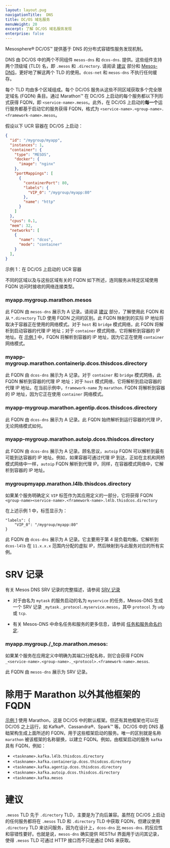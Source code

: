 ```yaml
---
layout: layout.pug
navigationTitle:  DNS
title: DC/OS 域名服务
menuWeight: 20
excerpt: 了解 DC/OS 域名服务发现
enterprise: false
---
```


<!-- The source repo for this topic is https://github.com/dcos/dcos-docs-site -->

Mesosphere&reg; DC/OS&trade; 提供基于 DNS 的分布式容错性服务发现机制。

DNS 由 DC/OS 中的两个不同组件 `mesos-dns` 和 `dcos-dns`. 提供。这些组件支持两个顶级域 (TLD) 名，即 `.mesos` 和 `.directory`. 请阅读 [建议](#Recommendation) 部分和 [Mesos-DNS](/mesosphere/dcos/cn/2.0/networking/DNS/mesos-dns/)，更好地了解这两个 TLD 的使用。`dcos-net` 和 `mesos-dns` 不执行任何缓存。

每个 TLD 均由多个区域组成。每个 DC/OS 服务从这些不同区域获取多个完全限定域名 (FQDN) 条目。通过 Marathon&trade; 在 DC/OS 上启动的每个服务都以下列形式获得 FQDN，即 `<service-name>.mesos`。此外，在 DC/OS 上启动的**每一个**运行服务都基于启动它的服务获得 FQDN，格式为 `<service-name>.<group-name>.<framework-name>.mesos`。

<a name="Example1"></a>
假设以下 UCR 容器在 DC/OS 上启动：

```json
{
  "id": "/mygroup/myapp",
  "instances": 1,
  "container": {
    "type": "MESOS",
    "docker": {
      "image": "nginx"
    },
    "portMappings": [
      {
        "containerPort": 80,
        "labels": {
          "VIP_0": "/mygroup/myapp:80"
        },
        "name": "http"
      }
    ]
  },
  "cpus": 0.1,
  "mem": 32,
  "networks": [
    {
      "name": "dcos",
      "mode": "container"
    }
  ],
}
```
示例 1：在 DC/OS 上启动的 UCR 容器

不同的区域以及与这些区域有关的 FQDN 如下所述，连同服务从特定区域使用 FQDN 访问时接收的网络连接类型。

### myapp.mygroup.marathon.mesos
此 FQDN 由 `mesos-dns` 展示为 A 记录。请阅读 [建议](#Recommendation) 部分，了解使用此 FQDN 和从 `*.directory` TLD 使用 FQDN 之间的区别。此 FQDN 映射到的实际 IP 地址将取决于容器正在使用的网络模式。对于 `host` 和 `bridge` 模式网络，此 FQDN 将解析到启动容器的代理 IP 地址；对于 `container` 模式网络，它将解析到容器的 IP 地址。在 [示例 1](#Example1) 中，FQDN 将解析到容器的 IP 地址，因为它正在使用 `container` 网络模式。

### myapp-mygroup.marathon.containerip.dcos.thisdcos.directory
此 FQDN 由 `dcos-dns` 展示为 A 记录。对于 `container` 和 `bridge` 模式网络，此 FQDN 解析到容器的代理 IP 地址；对于 `host` 模式网络，它将解析到启动容器的代理 IP 地址。在当前示例中，`framework-name` 为 `marathon`. FQDN 将解析到容器的 IP 地址，因为它正在使用 `container` 网络模式。

### myapp-mygroup.marathon.agentip.dcos.thisdcos.directory
此 FQDN 由 `dcos-dns` 展示为 A 记录。此 FQDN 始终解析到运行容器的代理 IP，无论网络模式如何。

### myapp-mygroup.marathon.autoip.dcos.thisdcos.directory
此 FQDN 由 `dcos-dns` 展示为 A 记录。顾名思议，`autoip` FQDN 可以解析到最有可能到达容器的 IP 地址。例如，如果容器可通过代理 IP 到达，正如在主机和网桥模式网络中一样，`autoip` FQDN 解析到代理 IP。同样，在容器模式网络中，它解析到容器的 IP 地址。

### mygroupmyapp.marathon.l4lb.thisdcos.directory
如果某个服务明确定义 `VIP` 标签作为其应用定义的一部分，它将获得 FQDN `<group-name><service-name>.<framework-name>.l4lb.thisdcos.directory`

在上述示例 1 中，标签显示为：
```
"labels": {
    "VIP_0": "/mygroup/myapp:80"
}
```

此 FQDN 由 `dcos-dns` 展示为 A 记录。它主要用于第 4 层负载均衡。它解析到 `dcos-l4lb` 在 `11.x.x.x` 范围内分配的虚拟 IP，然后映射到与此服务对应的所有实例。

# SRV 记录

有关 Mesos DNS SRV 记录的完整描述，请参阅 [SRV 记录](/mesosphere/dcos/cn/2.0/networking/DNS/mesos-dns/service-naming/#srv-records)

- 对于由名为 `mytask` 的服务启动的名为 `myservice` 的任务，Mesos-DNS 生成一个 SRV 记录 `_mytask._protocol.myservice.mesos`，其中 `protocol` 为 `udp` 或 `tcp`.

- 有关 Mesos-DNS 中命名任务和服务的更多信息，请参阅 [任务和服务命名约定](/mesosphere/dcos/cn/2.0/networking/DNS/mesos-dns/service-naming/#task-and-service-naming-conventions).

### myapp.mygroup./_tcp.marathon.mesos:
如果某个服务在应用定义中明确为其端口分配名称，则它会获得 FQDN `_<service-name>.<group-name>._<protocol>.<framework-name>.mesos`.

此 FQDN 由 `mesos-dns` 展示为 SRV 记录。

# 除用于 Marathon 以外其他框架的 FQDN
[示例 1](#Example1) 使用 Marathon，这是 DC/OS 中的默认框架。但还有其他框架也可以在 DC/OS 之上运行，如 Kafka&reg;、Cassandra&reg;、Spark&trade; 等。DC/OS 中的 DNS 基础架构生成上面所述的 FQDN，用于这些框架启动的服务。唯一的区别就是名称 `marathon` 被该框架的名称替换，以建立 FQDN。例如，由框架启动的服务 `kafka` 具有 FQDN，例如：

* `<taskname>.kafka.l4lb.thisdcos.directory`
* `<taskname>.kafka.containerip.dcos.thisdcos.directory`
* `<taskname>.kafka.agentip.dcos.thisdcos.directory`
* `<taskname>.kafka.autoip.dcos.thisdcos.directory`
* `<taskname>.kafka.mesos`

# <a name="Recommendation"></a>建议
`.mesos` TLD 先于 `.directory` TLD，主要是为了向后兼容。虽然在 DC/OS 上启动的任何服务都将在 `.mesos` TLD 和 `.directory` TLD 中获取 FQDN，但建议使用 `.directory` TLD 来访问服务，因为在设计上，`dcos-dns` 比 `mesos-dns`. 的反应性和容错性要好。也就是说，`mesos-dns` 确实提供 RESTful 界面用于访问其记录，使得 `.mesos` TLD 可通过 HTTP 接口而不只是通过 DNS 来获取。
